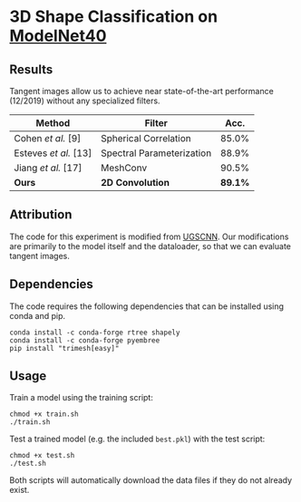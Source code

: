# 3D Shape Classification on [ModelNet40](https://modelnet.cs.princeton.edu/)

## Results

Tangent images allow us to achieve near state-of-the-art performance (12/2019) without any specialized filters.

| Method | Filter | Acc. |
|--------|--------|------|
| Cohen *et al.* [9] | Spherical Correlation | 85.0%  |
| Esteves *et al.* [13] | Spectral Parameterization | 88.9%  |
| Jiang *et al.* [17] | MeshConv | 90.5%  |
| **Ours** | **2D Convolution** | **89.1%**  |


## Attribution
The code for this experiment is modified from [UGSCNN](https://github.com/maxjiang93/ugscnn/tree/master/experiments/exp2_modelnet40). Our modifications are primarily to the model itself and the dataloader, so that we can evaluate tangent images.


## Dependencies
The code requires the following dependencies that can be installed using conda and pip.

```
conda install -c conda-forge rtree shapely  
conda install -c conda-forge pyembree  
pip install "trimesh[easy]"  
```

## Usage
Train a model using the training script:

```
chmod +x train.sh
./train.sh
```

Test a trained model (e.g. the included `best.pkl`) with the test script:

```
chmod +x test.sh
./test.sh
```

Both scripts will automatically download the data files if they do not already exist.